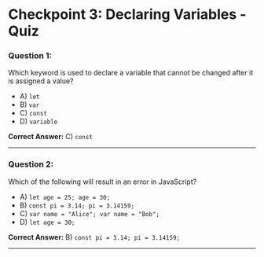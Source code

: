 # Checkpoint 3: Declaring Variables - Quiz

### Question 1:
Which keyword is used to declare a variable that cannot be changed after it is assigned a value?
- A) `let`
- B) `var`
- C) `const`
- D) `variable`

**Correct Answer:** C) `const`

---

### Question 2:
Which of the following will result in an error in JavaScript?
- A) `let age = 25; age = 30;`
- B) `const pi = 3.14; pi = 3.14159;`
- C) `var name = "Alice"; var name = "Bob";`
- D) `let age = 30;`

**Correct Answer:** B) `const pi = 3.14; pi = 3.14159;`

---
